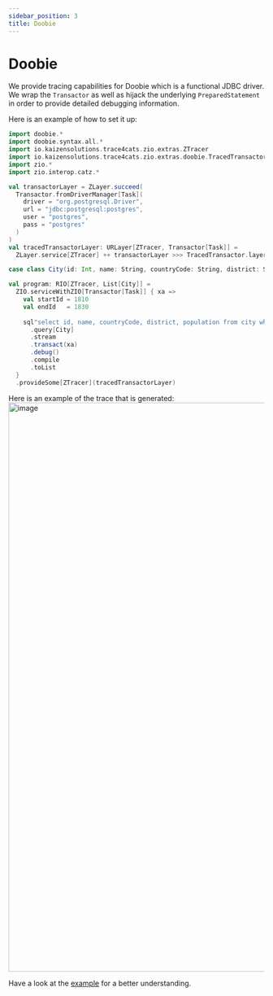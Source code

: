 ```yaml
---
sidebar_position: 3
title: Doobie
---
```


# Doobie
We provide tracing capabilities for Doobie which is a functional JDBC driver. We wrap the `Transactor` as well as hijack 
the underlying `PreparedStatement` in order to provide detailed debugging information. 

Here is an example of how to set it up:

```scala mdoc:compile-only
import doobie.*
import doobie.syntax.all.*
import io.kaizensolutions.trace4cats.zio.extras.ZTracer
import io.kaizensolutions.trace4cats.zio.extras.doobie.TracedTransactor
import zio.*
import zio.interop.catz.*

val transactorLayer = ZLayer.succeed(
  Transactor.fromDriverManager[Task](
    driver = "org.postgresql.Driver",
    url = "jdbc:postgresql:postgres",
    user = "postgres",
    pass = "postgres"
  )
)
val tracedTransactorLayer: URLayer[ZTracer, Transactor[Task]] =
  ZLayer.service[ZTracer] ++ transactorLayer >>> TracedTransactor.layer

case class City(id: Int, name: String, countryCode: String, district: String, population: Int)

val program: RIO[ZTracer, List[City]] = 
  ZIO.serviceWithZIO[Transactor[Task]] { xa =>
    val startId = 1810
    val endId   = 1830
    
    sql"select id, name, countryCode, district, population from city where id > $startId and id < $endId"
      .query[City]
      .stream
      .transact(xa)
      .debug()
      .compile
      .toList
  }
  .provideSome[ZTracer](tracedTransactorLayer)
```

Here is an example of the trace that is generated:
<img width="1119" alt="image" src="https://github.com/kaizen-solutions/trace4cats-zio-extras/assets/14280155/71e1aa67-461b-4e76-bc6b-ea9eacc74e98"></img>

Have a look at the [example](https://github.com/kaizen-solutions/trace4cats-zio-extras/blob/main/doobie-examples/src/main/scala/doobie/PostgresExampleApp.scala) for a better understanding.